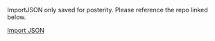 ImportJSON only saved for posterity. Please reference the repo linked below.

[Import JSON](https://github.com/bradjasper/ImportJSON) 
